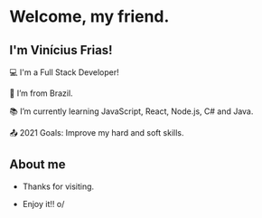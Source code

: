 # Welcome, my friend.

 

## I'm Vinícius Frias!

 

:computer: I'm a Full Stack Developer!

:house_with_garden: I’m from Brazil.

:books: I’m currently learning JavaScript, React, Node.js, C# and Java.

:outbox_tray: 2021 Goals: Improve my hard and soft skills.

 

## About me



- Thanks for visiting.

- Enjoy it!! o/
